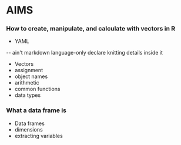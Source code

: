 # AIMS

### How to create, manipulate, and calculate with vectors in R

- YAML

-- ain't markdown language-only declare knitting details inside it

- Vectors
- assignment
- object names
- arithmetic
- common functions
- data types

### What a data frame is

- Data frames
- dimensions
- extracting variables
